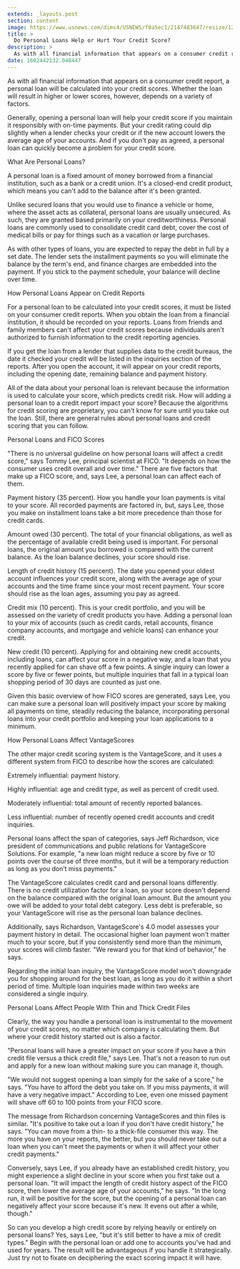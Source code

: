 ```yaml
--- 
extends: _layouts.post 
section: content 
image: https://www.usnews.com/dims4/USNEWS/f0a5ec1/2147483647/resize/1200x%3E/quality/85/?url=http%3A%2F%2Fmedia.beam.usnews.com%2F99%2F0b%2Fdac99614496a8a9be05cc0558bc0%2F190207-personalloan2-stock.jpg 
title: > 
  Do Personal Loans Help or Hurt Your Credit Score? 
description: > 
  As with all financial information that appears on a consumer credit report, a personal loan will be calculated into your credit scores.Generally, opening a personal loan will help your credit score if you maintain it responsibly with on-time payments.How Personal Loans Appear on Credit ReportsFor a personal loan to be calculated into your credit scores, it must be listed on your consumer credit reports.Personal Loans and FICO Scores"There is no universal guideline on how personal loans will affect a credit score," says Tommy Lee, principal scientist at FICO.So can you develop a high credit score by relying heavily or entirely on personal loans? 
date: 1602442132.048447 
--- 
```

As with all financial information that appears on a consumer credit report, a personal loan will be calculated into your credit scores. Whether the loan will result in higher or lower scores, however, depends on a variety of factors.

Generally, opening a personal loan will help your credit score if you maintain it responsibly with on-time payments. But your credit rating could dip slightly when a lender checks your credit or if the new account lowers the average age of your accounts. And if you don't pay as agreed, a personal loan can quickly become a problem for your credit score.



What Are Personal Loans?

A personal loan is a fixed amount of money borrowed from a financial institution, such as a bank or a credit union. It's a closed-end credit product, which means you can't add to the balance after it's been granted.

Unlike secured loans that you would use to finance a vehicle or home, where the asset acts as collateral, personal loans are usually unsecured. As such, they are granted based primarily on your creditworthiness. Personal loans are commonly used to consolidate credit card debt, cover the cost of medical bills or pay for things such as a vacation or large purchases.

As with other types of loans, you are expected to repay the debt in full by a set date. The lender sets the installment payments so you will eliminate the balance by the term's end, and finance charges are embedded into the payment. If you stick to the payment schedule, your balance will decline over time.

How Personal Loans Appear on Credit Reports

For a personal loan to be calculated into your credit scores, it must be listed on your consumer credit reports. When you obtain the loan from a financial institution, it should be recorded on your reports. Loans from friends and family members can't affect your credit scores because individuals aren't authorized to furnish information to the credit reporting agencies.

If you get the loan from a lender that supplies data to the credit bureaus, the date it checked your credit will be listed in the inquiries section of the reports. After you open the account, it will appear on your credit reports, including the opening date, remaining balance and payment history.

All of the data about your personal loan is relevant because the information is used to calculate your score, which predicts credit risk. How will adding a personal loan to a credit report impact your score? Because the algorithms for credit scoring are proprietary, you can't know for sure until you take out the loan. Still, there are general rules about personal loans and credit scoring that you can follow.



Personal Loans and FICO Scores

"There is no universal guideline on how personal loans will affect a credit score," says Tommy Lee, principal scientist at FICO. "It depends on how the consumer uses credit overall and over time." There are five factors that make up a FICO score, and, says Lee, a personal loan can affect each of them.

Payment history (35 percent). How you handle your loan payments is vital to your score. All recorded payments are factored in, but, says Lee, those you make on installment loans take a bit more precedence than those for credit cards.

Amount owed (30 percent). The total of your financial obligations, as well as the percentage of available credit being used is important. For personal loans, the original amount you borrowed is compared with the current balance. As the loan balance declines, your score should rise.

Length of credit history (15 percent). The date you opened your oldest account influences your credit score, along with the average age of your accounts and the time frame since your most recent payment. Your score should rise as the loan ages, assuming you pay as agreed.

Credit mix (10 percent). This is your credit portfolio, and you will be assessed on the variety of credit products you have. Adding a personal loan to your mix of accounts (such as credit cards, retail accounts, finance company accounts, and mortgage and vehicle loans) can enhance your credit.

New credit (10 percent). Applying for and obtaining new credit accounts, including loans, can affect your score in a negative way, and a loan that you recently applied for can shave off a few points. A single inquiry can lower a score by five or fewer points, but multiple inquiries that fall in a typical loan shopping period of 30 days are counted as just one.

Given this basic overview of how FICO scores are generated, says Lee, you can make sure a personal loan will positively impact your score by making all payments on time, steadily reducing the balance, incorporating personal loans into your credit portfolio and keeping your loan applications to a minimum.

How Personal Loans Affect VantageScores

The other major credit scoring system is the VantageScore, and it uses a different system from FICO to describe how the scores are calculated:

Extremely influential: payment history.

Highly influential: age and credit type, as well as percent of credit used.

Moderately influential: total amount of recently reported balances.

Less influential: number of recently opened credit accounts and credit inquiries.

Personal loans affect the span of categories, says Jeff Richardson, vice president of communications and public relations for VantageScore Solutions. For example, "a new loan might reduce a score by five or 10 points over the course of three months, but it will be a temporary reduction as long as you don’t miss payments."

The VantageScore calculates credit card and personal loans differently. There is no credit utilization factor for a loan, so your score doesn't depend on the balance compared with the original loan amount. But the amount you owe will be added to your total debt category. Less debt is preferable, so your VantageScore will rise as the personal loan balance declines.

Additionally, says Richardson, VantageScore's 4.0 model assesses your payment history in detail. The occasional higher loan payment won't matter much to your score, but if you consistently send more than the minimum, your scores will climb faster. "We reward you for that kind of behavior," he says.

Regarding the initial loan inquiry, the VantageScore model won't downgrade you for shopping around for the best loan, as long as you do it within a short period of time. Multiple loan inquiries made within two weeks are considered a single inquiry.

Personal Loans Affect People With Thin and Thick Credit Files

Clearly, the way you handle a personal loan is instrumental to the movement of your credit scores, no matter which company is calculating them. But where your credit history started out is also a factor.

"Personal loans will have a greater impact on your score if you have a thin credit file versus a thick credit file," says Lee. That's not a reason to run out and apply for a new loan without making sure you can manage it, though.

"We would not suggest opening a loan simply for the sake of a score," he says. "You have to afford the debt you take on. If you miss payments, it will have a very negative impact." According to Lee, even one missed payment will shave off 60 to 100 points from your FICO score.

The message from Richardson concerning VantageScores and thin files is similar. "It's positive to take out a loan if you don't have credit history," he says. "You can move from a thin- to a thick-file consumer this way. The more you have on your reports, the better, but you should never take out a loan when you can't meet the payments or when it will affect your other credit payments."

Conversely, says Lee, if you already have an established credit history, you might experience a slight decline in your score when you first take out a personal loan. "It will impact the length of credit history aspect of the FICO score, then lower the average age of your accounts," he says. "In the long run, it will be positive for the score, but the opening of a personal loan can negatively affect your score because it's new. It evens out after a while, though."

So can you develop a high credit score by relying heavily or entirely on personal loans? Yes, says Lee, "but it's still better to have a mix of credit types." Begin with the personal loan or add one to accounts you've had and used for years. The result will be advantageous if you handle it strategically. Just try not to fixate on deciphering the exact scoring impact it will have.